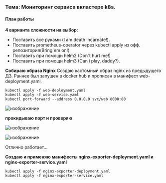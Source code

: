 ### Тема: Мониторинг сервиса вкластере k8s.
#### План работы

__4 варианта сложности на выбор:__

- Поставить все руками (I am death incarnate!). 
- Поставить prometheus-operator через kubectl apply из офф. репозитория(Bring`em on!)
- Поставить при помощи helm2 (Don`t hurt me!) 
- Поставить при помощи helm3 (Can i play, daddy?).

__Собираю образа Nginx__
Создаю кастомный  образ  nginx из предыдущего ДЗ. Раннее был запушен в docker hub и прописан в манифест web-deployment.yaml.
```
kubectl apply -f web-deployment.yaml
kubectl apply -f web-service.yaml
kubectl port-forward --address 0.0.0.0 svc/web 8000:80
```
![изображение](https://github.com/otus-kuber-2023-10/zagretdinov-d_platform/assets/85208391/2f74e84e-e4f6-4742-b729-fdb78c9541b3)

__прокидываю порт и проверяю__

![изображение](https://github.com/otus-kuber-2023-10/zagretdinov-d_platform/assets/85208391/ec203a9d-0c6a-42db-ab35-c8ef52c98492)

![изображение](https://github.com/otus-kuber-2023-10/zagretdinov-d_platform/assets/85208391/0f4f21f8-b637-4d6b-bfdb-c1e5097fbe31)

Отлично работает...

__Создаю и применяю манифесты nginx-exporter-deployment.yaml и nginx-exporter-service.yaml__
```
kubectl apply -f nginx-exporter-deployment.yaml
kubectl apply -f nginx-exporter-service.yaml
```

